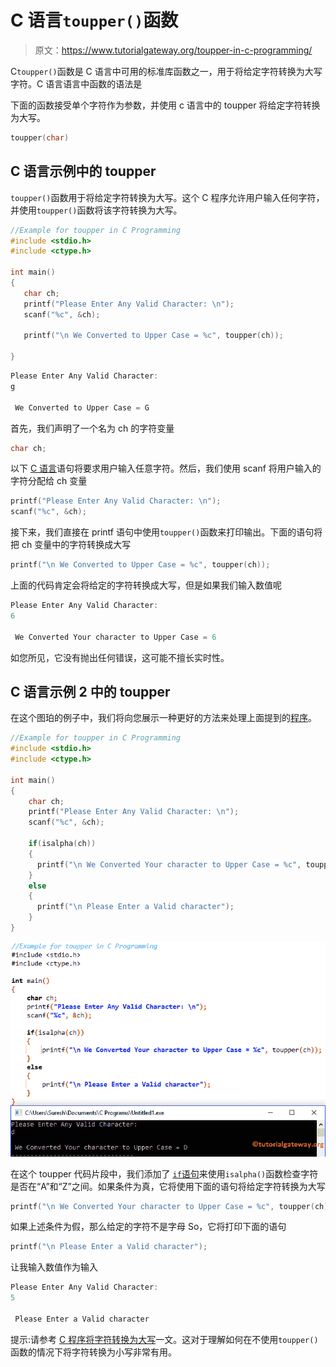 # C 语言`toupper()`函数

> 原文：<https://www.tutorialgateway.org/toupper-in-c-programming/>

C`toupper()`函数是 C 语言中可用的标准库函数之一，用于将给定字符转换为大写字符。C 语言语言中函数的语法是

下面的函数接受单个字符作为参数，并使用 c 语言中的 toupper 将给定字符转换为大写。

```c
toupper(char)
```

## C 语言示例中的 toupper

`toupper()`函数用于将给定字符转换为大写。这个 C 程序允许用户输入任何字符，并使用`toupper()`函数将该字符转换为大写。

```c
//Example for toupper in C Programming
#include <stdio.h>
#include <ctype.h>

int main()
{
   char ch;
   printf("Please Enter Any Valid Character: \n");
   scanf("%c", &ch);

   printf("\n We Converted to Upper Case = %c", toupper(ch));         

}
```

```c
Please Enter Any Valid Character: 
g

 We Converted to Upper Case = G
```

首先，我们声明了一个名为 ch 的字符变量

```c
char ch;
```

以下 [C 语言](https://www.tutorialgateway.org/c-programming/)语句将要求用户输入任意字符。然后，我们使用 scanf 将用户输入的字符分配给 ch 变量

```c
printf("Please Enter Any Valid Character: \n");
scanf("%c", &ch);
```

接下来，我们直接在 printf 语句中使用`toupper()`函数来打印输出。下面的语句将把 ch 变量中的字符转换成大写

```c
printf("\n We Converted to Upper Case = %c", toupper(ch));
```

上面的代码肯定会将给定的字符转换成大写，但是如果我们输入数值呢

```c
Please Enter Any Valid Character: 
6

 We Converted Your character to Upper Case = 6
```

如您所见，它没有抛出任何错误，这可能不擅长实时性。

## C 语言示例 2 中的 toupper

在这个图珀的例子中，我们将向您展示一种更好的方法来处理上面提到的[程序](https://www.tutorialgateway.org/c-programming-examples/)。

```c
//Example for toupper in C Programming
#include <stdio.h>
#include <ctype.h>

int main()
{
    char ch;
    printf("Please Enter Any Valid Character: \n");
    scanf("%c", &ch);

    if(isalpha(ch))
    {
      printf("\n We Converted Your character to Upper Case = %c", toupper(ch));         
    }
    else
    {
      printf("\n Please Enter a Valid character"); 
    }
}
```

![toupper in C Programming 3](img/5df519609591ebe451870c342aa6c3ee.png)

在这个 toupper 代码片段中，我们添加了 [`if`语句](https://www.tutorialgateway.org/if-statement-in-c/)来使用`isalpha()`函数检查字符是否在“A”和“Z”之间。如果条件为真，它将使用下面的语句将给定字符转换为大写

```c
printf("\n We Converted Your character to Upper Case = %c", toupper(ch));
```

如果上述条件为假，那么给定的字符不是字母 So，它将打印下面的语句

```c
printf("\n Please Enter a Valid character");
```

让我输入数值作为输入

```c
Please Enter Any Valid Character: 
5

 Please Enter a Valid character
```

提示:请参考 [C 程序将字符转换为大写](https://www.tutorialgateway.org/c-program-to-convert-character-to-uppercase/)一文。这对于理解如何在不使用`toupper()`函数的情况下将字符转换为小写非常有用。
